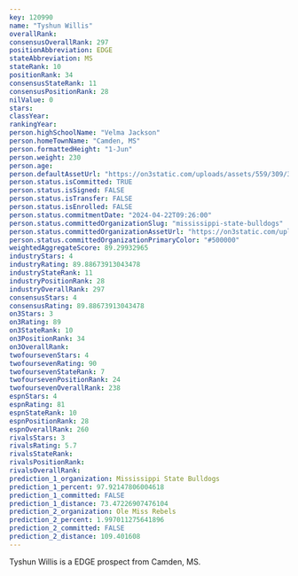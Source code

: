 ```yaml
---
key: 120990
name: "Tyshun Willis"
overallRank: 
consensusOverallRank: 297
positionAbbreviation: EDGE
stateAbbreviation: MS
stateRank: 10
positionRank: 34
consensusStateRank: 11
consensusPositionRank: 28
nilValue: 0
stars: 
classYear: 
rankingYear: 
person.highSchoolName: "Velma Jackson"
person.homeTownName: "Camden, MS"
person.formattedHeight: "1-Jun"
person.weight: 230
person.age: 
person.defaultAssetUrl: "https://on3static.com/uploads/assets/559/309/309559.png"
person.status.isCommitted: TRUE
person.status.isSigned: FALSE
person.status.isTransfer: FALSE
person.status.isEnrolled: FALSE
person.status.commitmentDate: "2024-04-22T09:26:00"
person.status.committedOrganizationSlug: "mississippi-state-bulldogs"
person.status.committedOrganizationAssetUrl: "https://on3static.com/uploads/assets/526/238/238526.svg"
person.status.committedOrganizationPrimaryColor: "#500000"
weightedAggregateScore: 89.29932965
industryStars: 4
industryRating: 89.88673913043478
industryStateRank: 11
industryPositionRank: 28
industryOverallRank: 297
consensusStars: 4
consensusRating: 89.88673913043478
on3Stars: 3
on3Rating: 89
on3StateRank: 10
on3PositionRank: 34
on3OverallRank: 
twofoursevenStars: 4
twofoursevenRating: 90
twofoursevenStateRank: 7
twofoursevenPositionRank: 24
twofoursevenOverallRank: 238
espnStars: 4
espnRating: 81
espnStateRank: 10
espnPositionRank: 28
espnOverallRank: 260
rivalsStars: 3
rivalsRating: 5.7
rivalsStateRank: 
rivalsPositionRank: 
rivalsOverallRank: 
prediction_1_organization: Mississippi State Bulldogs
prediction_1_percent: 97.92147806004618
prediction_1_committed: FALSE
prediction_1_distance: 73.47226907476104
prediction_2_organization: Ole Miss Rebels
prediction_2_percent: 1.997011275641896
prediction_2_committed: FALSE
prediction_2_distance: 109.401608
---
```

Tyshun Willis is a EDGE prospect from Camden, MS.